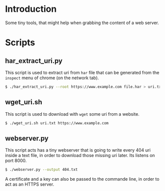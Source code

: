 # Introduction

Some tiny tools, that might help when grabbing the content of a web server.

# Scripts

## har_extract_uri.py

This script is used to extract uri from `har` file that can be generated from the `inspect` menu of chrome (on the network tab).

```bash
$ ./har_extract_uri.py --root https://www.example.com file.har > uri.txt
```

## wget_uri.sh

This script is used to download with `wget` some uri from a website.

```bash
$ ./wget_uri.sh uri.txt https://www.example.com
```

## webserver.py

This script acts has a tiny webserver that is going to write every 404 uri inside a text file, in order to download those missing uri later. Its listens on port 8000.

```bash
$ ./webserver.py --output 404.txt
```

A certificate and a key can also be passed to the commande line, in order to act as an HTTPS server.
